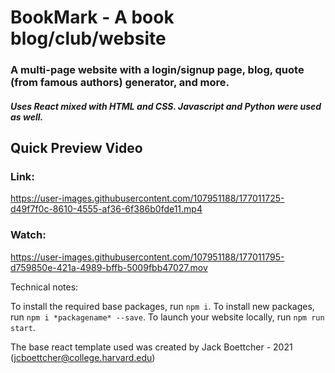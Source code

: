 # BookMark - A book blog/club/website
### A multi-page website with a login/signup page, blog, quote (from famous authors) generator, and more.
##### Uses React mixed with HTML and CSS. Javascript and Python were used as well. 

## Quick Preview Video
### Link:
https://user-images.githubusercontent.com/107951188/177011725-d49f7f0c-8610-4555-af36-6f386b0fde11.mp4
### Watch:



https://user-images.githubusercontent.com/107951188/177011795-d759850e-421a-4989-bffb-5009fbb47027.mov




Technical notes:

To install the required base packages, run ```npm i```. To install new packages, run ```npm i *packagename* --save```. To launch your website locally, run ```npm run start```.


The base react template used was created by Jack Boettcher - 2021 (jcboettcher@college.harvard.edu)
